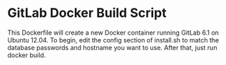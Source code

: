 # GitLab Docker Build Script

This Dockerfile will create a new Docker container running GitLab 6.1 on Ubuntu 12.04. To begin, edit the config section of install.sh to match the database passwords and hostname you want to use. After that, just run docker build.
